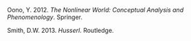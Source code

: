 Oono, Y. 2012. *The Nonlinear World: Conceptual Analysis and Phenomenology*. Springer.

Smith, D.W. 2013. *Husserl*. Routledge.
